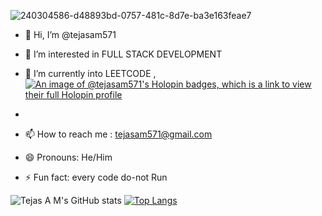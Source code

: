 
![240304586-d48893bd-0757-481c-8d7e-ba3e163feae7](https://github.com/user-attachments/assets/9c8202ac-3892-4917-a8c6-f50e65eaff1a)



- 👋 Hi, I’m @tejasam571
- 👀 I’m interested in FULL STACK DEVELOPMENT
- 🌱 I’m currently into LEETCODE ,
                                       [![An image of @tejasam571's Holopin badges, which is a link to view their full Holopin profile](https://holopin.me/tejasam571)](https://holopin.io/@tejasam571)

- 
- 📫 How to reach me : tejasam571@gmail.com
- 😄 Pronouns: He/Him
- ⚡ Fun fact: every code do-not Run  



![Tejas A M's GitHub stats](https://github-readme-stats.vercel.app/api?username=tejasam571)                               [![Top Langs](https://github-readme-stats.vercel.app/api/top-langs/?username=tejasam571)](https://github.com/tejasam571/github-readme-stats)













<!---
tejasam571/tejasam571 is a ✨ special ✨ repository because its `README.md` (this file) appears on your GitHub profile.
You can click the Preview link to take a look at your changes.
--->
